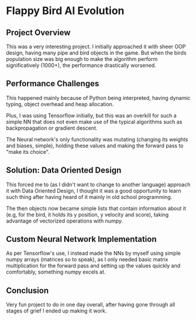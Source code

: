 # Flappy Bird AI Evolution

## Project Overview

This was a very interesting project. I initially approached it with sheer OOP design, having many pipe and bird objects in the game. But when the birds population size was big enough to make the algorithm perform significatively (1000+), the performance drastically worsened.

## Performance Challenges

This happened mainly because of Python being interpreted, having dynamic typing, object overhead and heap allocation.

Plus, I was using Tensorflow initially, but this was an overkill for such a simple NN that does not even make use of the typical algorithms such as backpropagation or gradient descent.

The Neural network's only functionality was mutating (changing its weights and biases, simple), holding these values and making the forward pass to "make its choice".

## Solution: Data Oriented Design

This forced me to (as I didn't want to change to another language) approach it with Data Oriented Design, I thought it was a good opportunity to learn such thing after having heard of it mainly in old school programming.

The then objects now became simple lists that contain information about it (e.g, for the bird, it holds its y position, y velocity and score), taking advantage of vectorized operations with numpy.

## Custom Neural Network Implementation

As per Tensorflow's use, I instead made the NNs by myself using simple numpy arrays (matrices so to speak), as I only needed basic matrix multiplication for the forward pass and setting up the values quickly and comfortably, something numpy excels at.

## Conclusion

Very fun project to do in one day overall, after having gone through all stages of grief I ended up making it work.
